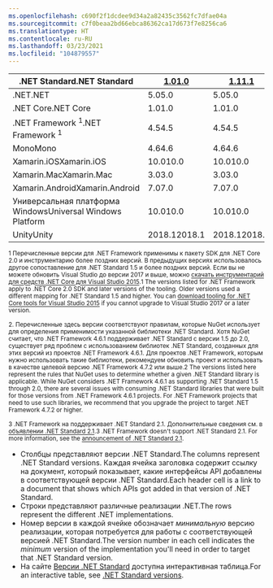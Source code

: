 ```yaml
---
ms.openlocfilehash: c690f2f1dcdee9d34a2a82435c3562fc7dfae04a
ms.sourcegitcommit: c7f0beaa2bd66ebca86362ca17d673f7e8256ca6
ms.translationtype: HT
ms.contentlocale: ru-RU
ms.lasthandoff: 03/23/2021
ms.locfileid: "104879557"
---
```

| <span data-ttu-id="400f5-101">.NET Standard</span><span class="sxs-lookup"><span data-stu-id="400f5-101">.NET Standard</span></span>              | <span data-ttu-id="400f5-102">[1.0]</span><span class="sxs-lookup"><span data-stu-id="400f5-102">[1.0]</span></span>  | <span data-ttu-id="400f5-103">[1.1]</span><span class="sxs-lookup"><span data-stu-id="400f5-103">[1.1]</span></span>  | <span data-ttu-id="400f5-104">[1.2]</span><span class="sxs-lookup"><span data-stu-id="400f5-104">[1.2]</span></span> | <span data-ttu-id="400f5-105">[1.3]</span><span class="sxs-lookup"><span data-stu-id="400f5-105">[1.3]</span></span> | <span data-ttu-id="400f5-106">[1.4]</span><span class="sxs-lookup"><span data-stu-id="400f5-106">[1.4]</span></span> | <span data-ttu-id="400f5-107">[1.5]</span><span class="sxs-lookup"><span data-stu-id="400f5-107">[1.5]</span></span>              | <span data-ttu-id="400f5-108">[1.6]</span><span class="sxs-lookup"><span data-stu-id="400f5-108">[1.6]</span></span>              | <span data-ttu-id="400f5-109">[2.0]</span><span class="sxs-lookup"><span data-stu-id="400f5-109">[2.0]</span></span>               | <span data-ttu-id="400f5-110">[2.1]</span><span class="sxs-lookup"><span data-stu-id="400f5-110">[2.1]</span></span> |
|----------------------------|--------|--------|-------|-------|-------|--------------------|--------------------|---------------------|---------------------
| <span data-ttu-id="400f5-111">.NET</span><span class="sxs-lookup"><span data-stu-id="400f5-111">.NET</span></span>                       | <span data-ttu-id="400f5-112">5.0</span><span class="sxs-lookup"><span data-stu-id="400f5-112">5.0</span></span>    | <span data-ttu-id="400f5-113">5.0</span><span class="sxs-lookup"><span data-stu-id="400f5-113">5.0</span></span>    | <span data-ttu-id="400f5-114">5.0</span><span class="sxs-lookup"><span data-stu-id="400f5-114">5.0</span></span>   | <span data-ttu-id="400f5-115">5.0</span><span class="sxs-lookup"><span data-stu-id="400f5-115">5.0</span></span>   | <span data-ttu-id="400f5-116">5.0</span><span class="sxs-lookup"><span data-stu-id="400f5-116">5.0</span></span>   | <span data-ttu-id="400f5-117">5.0</span><span class="sxs-lookup"><span data-stu-id="400f5-117">5.0</span></span>                | <span data-ttu-id="400f5-118">5.0</span><span class="sxs-lookup"><span data-stu-id="400f5-118">5.0</span></span>                | <span data-ttu-id="400f5-119">5.0</span><span class="sxs-lookup"><span data-stu-id="400f5-119">5.0</span></span>                 | <span data-ttu-id="400f5-120">5.0</span><span class="sxs-lookup"><span data-stu-id="400f5-120">5.0</span></span> |
| <span data-ttu-id="400f5-121">.NET Core</span><span class="sxs-lookup"><span data-stu-id="400f5-121">.NET Core</span></span>                  | <span data-ttu-id="400f5-122">1.0</span><span class="sxs-lookup"><span data-stu-id="400f5-122">1.0</span></span>    | <span data-ttu-id="400f5-123">1.0</span><span class="sxs-lookup"><span data-stu-id="400f5-123">1.0</span></span>    | <span data-ttu-id="400f5-124">1.0</span><span class="sxs-lookup"><span data-stu-id="400f5-124">1.0</span></span>   | <span data-ttu-id="400f5-125">1.0</span><span class="sxs-lookup"><span data-stu-id="400f5-125">1.0</span></span>   | <span data-ttu-id="400f5-126">1.0</span><span class="sxs-lookup"><span data-stu-id="400f5-126">1.0</span></span>   | <span data-ttu-id="400f5-127">1.0</span><span class="sxs-lookup"><span data-stu-id="400f5-127">1.0</span></span>                | <span data-ttu-id="400f5-128">1.0</span><span class="sxs-lookup"><span data-stu-id="400f5-128">1.0</span></span>                | <span data-ttu-id="400f5-129">2.0</span><span class="sxs-lookup"><span data-stu-id="400f5-129">2.0</span></span>                 | <span data-ttu-id="400f5-130">3.0</span><span class="sxs-lookup"><span data-stu-id="400f5-130">3.0</span></span> |
| <span data-ttu-id="400f5-131">.NET Framework <sup>1</sup></span><span class="sxs-lookup"><span data-stu-id="400f5-131">.NET Framework <sup>1</sup></span></span>| <span data-ttu-id="400f5-132">4.5</span><span class="sxs-lookup"><span data-stu-id="400f5-132">4.5</span></span>    | <span data-ttu-id="400f5-133">4.5</span><span class="sxs-lookup"><span data-stu-id="400f5-133">4.5</span></span>    | <span data-ttu-id="400f5-134">4.5.1</span><span class="sxs-lookup"><span data-stu-id="400f5-134">4.5.1</span></span> | <span data-ttu-id="400f5-135">4.6</span><span class="sxs-lookup"><span data-stu-id="400f5-135">4.6</span></span>   | <span data-ttu-id="400f5-136">4.6.1</span><span class="sxs-lookup"><span data-stu-id="400f5-136">4.6.1</span></span> | <span data-ttu-id="400f5-137">4.6.1<sup>2</sup></span><span class="sxs-lookup"><span data-stu-id="400f5-137">4.6.1 <sup>2</sup></span></span> | <span data-ttu-id="400f5-138">4.6.1<sup>2</sup></span><span class="sxs-lookup"><span data-stu-id="400f5-138">4.6.1 <sup>2</sup></span></span> | <span data-ttu-id="400f5-139">4.6.1<sup>2</sup></span><span class="sxs-lookup"><span data-stu-id="400f5-139">4.6.1 <sup>2</sup></span></span>  | <span data-ttu-id="400f5-140">N/A<sup>3</sup></span><span class="sxs-lookup"><span data-stu-id="400f5-140">N/A<sup>3</sup></span></span> |
| <span data-ttu-id="400f5-141">Mono</span><span class="sxs-lookup"><span data-stu-id="400f5-141">Mono</span></span>                       | <span data-ttu-id="400f5-142">4.6</span><span class="sxs-lookup"><span data-stu-id="400f5-142">4.6</span></span>    | <span data-ttu-id="400f5-143">4.6</span><span class="sxs-lookup"><span data-stu-id="400f5-143">4.6</span></span>    | <span data-ttu-id="400f5-144">4.6</span><span class="sxs-lookup"><span data-stu-id="400f5-144">4.6</span></span>   | <span data-ttu-id="400f5-145">4.6</span><span class="sxs-lookup"><span data-stu-id="400f5-145">4.6</span></span>   | <span data-ttu-id="400f5-146">4.6</span><span class="sxs-lookup"><span data-stu-id="400f5-146">4.6</span></span>   | <span data-ttu-id="400f5-147">4.6</span><span class="sxs-lookup"><span data-stu-id="400f5-147">4.6</span></span>                | <span data-ttu-id="400f5-148">4.6</span><span class="sxs-lookup"><span data-stu-id="400f5-148">4.6</span></span>                | <span data-ttu-id="400f5-149">5,4</span><span class="sxs-lookup"><span data-stu-id="400f5-149">5.4</span></span>                 | <span data-ttu-id="400f5-150">6.4</span><span class="sxs-lookup"><span data-stu-id="400f5-150">6.4</span></span> |
| <span data-ttu-id="400f5-151">Xamarin.iOS</span><span class="sxs-lookup"><span data-stu-id="400f5-151">Xamarin.iOS</span></span>                | <span data-ttu-id="400f5-152">10.0</span><span class="sxs-lookup"><span data-stu-id="400f5-152">10.0</span></span>   | <span data-ttu-id="400f5-153">10.0</span><span class="sxs-lookup"><span data-stu-id="400f5-153">10.0</span></span>   | <span data-ttu-id="400f5-154">10.0</span><span class="sxs-lookup"><span data-stu-id="400f5-154">10.0</span></span>  | <span data-ttu-id="400f5-155">10.0</span><span class="sxs-lookup"><span data-stu-id="400f5-155">10.0</span></span>  | <span data-ttu-id="400f5-156">10.0</span><span class="sxs-lookup"><span data-stu-id="400f5-156">10.0</span></span>  | <span data-ttu-id="400f5-157">10.0</span><span class="sxs-lookup"><span data-stu-id="400f5-157">10.0</span></span>               | <span data-ttu-id="400f5-158">10.0</span><span class="sxs-lookup"><span data-stu-id="400f5-158">10.0</span></span>               | <span data-ttu-id="400f5-159">10.14</span><span class="sxs-lookup"><span data-stu-id="400f5-159">10.14</span></span>               | <span data-ttu-id="400f5-160">12.16</span><span class="sxs-lookup"><span data-stu-id="400f5-160">12.16</span></span> |
| <span data-ttu-id="400f5-161">Xamarin.Mac</span><span class="sxs-lookup"><span data-stu-id="400f5-161">Xamarin.Mac</span></span>                | <span data-ttu-id="400f5-162">3.0</span><span class="sxs-lookup"><span data-stu-id="400f5-162">3.0</span></span>    | <span data-ttu-id="400f5-163">3.0</span><span class="sxs-lookup"><span data-stu-id="400f5-163">3.0</span></span>    | <span data-ttu-id="400f5-164">3.0</span><span class="sxs-lookup"><span data-stu-id="400f5-164">3.0</span></span>   | <span data-ttu-id="400f5-165">3.0</span><span class="sxs-lookup"><span data-stu-id="400f5-165">3.0</span></span>   | <span data-ttu-id="400f5-166">3.0</span><span class="sxs-lookup"><span data-stu-id="400f5-166">3.0</span></span>   | <span data-ttu-id="400f5-167">3.0</span><span class="sxs-lookup"><span data-stu-id="400f5-167">3.0</span></span>                | <span data-ttu-id="400f5-168">3.0</span><span class="sxs-lookup"><span data-stu-id="400f5-168">3.0</span></span>                | <span data-ttu-id="400f5-169">3.8</span><span class="sxs-lookup"><span data-stu-id="400f5-169">3.8</span></span>                 | <span data-ttu-id="400f5-170">5.16</span><span class="sxs-lookup"><span data-stu-id="400f5-170">5.16</span></span> |
| <span data-ttu-id="400f5-171">Xamarin.Android</span><span class="sxs-lookup"><span data-stu-id="400f5-171">Xamarin.Android</span></span>            | <span data-ttu-id="400f5-172">7.0</span><span class="sxs-lookup"><span data-stu-id="400f5-172">7.0</span></span>    | <span data-ttu-id="400f5-173">7.0</span><span class="sxs-lookup"><span data-stu-id="400f5-173">7.0</span></span>    | <span data-ttu-id="400f5-174">7.0</span><span class="sxs-lookup"><span data-stu-id="400f5-174">7.0</span></span>   | <span data-ttu-id="400f5-175">7.0</span><span class="sxs-lookup"><span data-stu-id="400f5-175">7.0</span></span>   | <span data-ttu-id="400f5-176">7.0</span><span class="sxs-lookup"><span data-stu-id="400f5-176">7.0</span></span>   | <span data-ttu-id="400f5-177">7.0</span><span class="sxs-lookup"><span data-stu-id="400f5-177">7.0</span></span>                | <span data-ttu-id="400f5-178">7.0</span><span class="sxs-lookup"><span data-stu-id="400f5-178">7.0</span></span>                | <span data-ttu-id="400f5-179">8.0</span><span class="sxs-lookup"><span data-stu-id="400f5-179">8.0</span></span>                 | <span data-ttu-id="400f5-180">10.0</span><span class="sxs-lookup"><span data-stu-id="400f5-180">10.0</span></span> |
| <span data-ttu-id="400f5-181">Универсальная платформа Windows</span><span class="sxs-lookup"><span data-stu-id="400f5-181">Universal Windows Platform</span></span> | <span data-ttu-id="400f5-182">10.0</span><span class="sxs-lookup"><span data-stu-id="400f5-182">10.0</span></span>   | <span data-ttu-id="400f5-183">10.0</span><span class="sxs-lookup"><span data-stu-id="400f5-183">10.0</span></span>   | <span data-ttu-id="400f5-184">10.0</span><span class="sxs-lookup"><span data-stu-id="400f5-184">10.0</span></span>  | <span data-ttu-id="400f5-185">10.0</span><span class="sxs-lookup"><span data-stu-id="400f5-185">10.0</span></span>  | <span data-ttu-id="400f5-186">10.0</span><span class="sxs-lookup"><span data-stu-id="400f5-186">10.0</span></span>  | <span data-ttu-id="400f5-187">10.0.16299</span><span class="sxs-lookup"><span data-stu-id="400f5-187">10.0.16299</span></span>         | <span data-ttu-id="400f5-188">10.0.16299</span><span class="sxs-lookup"><span data-stu-id="400f5-188">10.0.16299</span></span>         | <span data-ttu-id="400f5-189">10.0.16299</span><span class="sxs-lookup"><span data-stu-id="400f5-189">10.0.16299</span></span>          | <span data-ttu-id="400f5-190">TBD</span><span class="sxs-lookup"><span data-stu-id="400f5-190">TBD</span></span> |
| <span data-ttu-id="400f5-191">Unity</span><span class="sxs-lookup"><span data-stu-id="400f5-191">Unity</span></span>                      | <span data-ttu-id="400f5-192">2018.1</span><span class="sxs-lookup"><span data-stu-id="400f5-192">2018.1</span></span> | <span data-ttu-id="400f5-193">2018.1</span><span class="sxs-lookup"><span data-stu-id="400f5-193">2018.1</span></span> | <span data-ttu-id="400f5-194">2018.1</span><span class="sxs-lookup"><span data-stu-id="400f5-194">2018.1</span></span>| <span data-ttu-id="400f5-195">2018.1</span><span class="sxs-lookup"><span data-stu-id="400f5-195">2018.1</span></span>| <span data-ttu-id="400f5-196">2018.1</span><span class="sxs-lookup"><span data-stu-id="400f5-196">2018.1</span></span>| <span data-ttu-id="400f5-197">2018.1</span><span class="sxs-lookup"><span data-stu-id="400f5-197">2018.1</span></span>             |  <span data-ttu-id="400f5-198">2018.1</span><span class="sxs-lookup"><span data-stu-id="400f5-198">2018.1</span></span>            | <span data-ttu-id="400f5-199">2018.1</span><span class="sxs-lookup"><span data-stu-id="400f5-199">2018.1</span></span>              | <span data-ttu-id="400f5-200">TBD</span><span class="sxs-lookup"><span data-stu-id="400f5-200">TBD</span></span> |

<span data-ttu-id="400f5-201"><sup>1 Перечисленные версии для .NET Framework применимы к пакету SDK для .NET Core 2.0 и инструментарию более поздних версий. В предыдущих версиях использовалось другое сопоставление для .NET Standard 1.5 и более поздних версий. Если вы не можете обновить Visual Studio до версии 2017 и выше, можно [скачать инструментарий для средств .NET Core для Visual Studio 2015](https://github.com/dotnet/core/blob/main/release-notes/download-archive.md).</sup></span><span class="sxs-lookup"><span data-stu-id="400f5-201"><sup>1 The versions listed for .NET Framework apply to .NET Core 2.0 SDK and later versions of the tooling. Older versions used a different mapping for .NET Standard 1.5 and higher. You can [download tooling for .NET Core tools for Visual Studio 2015](https://github.com/dotnet/core/blob/main/release-notes/download-archive.md) if you cannot upgrade to Visual Studio 2017 or a later version.</sup></span></span>

<span data-ttu-id="400f5-202"><sup>2. Перечисленные здесь версии соответствуют правилам, которые NuGet использует для определения применимости указанной библиотеки .NET Standard. Хотя NuGet считает, что .NET Framework 4.6.1 поддерживает .NET Standard с версии 1.5 до 2.0, существует ряд проблем с использованием библиотек .NET Standard, созданных для этих версий из проектов .NET Framework 4.6.1. Для проектов .NET Framework, которым нужно использовать такие библиотеки, рекомендуем обновить проект и использовать в качестве целевой версию .NET Framework 4.7.2 или выше.</sup></span><span class="sxs-lookup"><span data-stu-id="400f5-202"><sup>2 The versions listed here represent the rules that NuGet uses to determine whether a given .NET Standard library is applicable. While NuGet considers .NET Framework 4.6.1 as supporting .NET Standard 1.5 through 2.0, there are several issues with consuming .NET Standard libraries that were built for those versions from .NET Framework 4.6.1 projects. For .NET Framework projects that need to use such libraries, we recommend that you upgrade the project to target .NET Framework 4.7.2 or higher.</sup></span></span>

<span data-ttu-id="400f5-203"><sup>3 .NET Framework на поддерживает .NET Standard 2.1. Дополнительные сведения см. в [объявлении .NET Standard 2.1](https://devblogs.microsoft.com/dotnet/announcing-net-standard-2-1/).</sup></span><span class="sxs-lookup"><span data-stu-id="400f5-203"><sup>3 .NET Framework doesn't support .NET Standard 2.1. For more information, see the [announcement of .NET Standard 2.1](https://devblogs.microsoft.com/dotnet/announcing-net-standard-2-1/).</sup></span></span>

- <span data-ttu-id="400f5-204">Столбцы представляют версии .NET Standard.</span><span class="sxs-lookup"><span data-stu-id="400f5-204">The columns represent .NET Standard versions.</span></span> <span data-ttu-id="400f5-205">Каждая ячейка заголовка содержит ссылку на документ, который показывает, какие интерфейсы API добавлены в соответствующей версии .NET Standard.</span><span class="sxs-lookup"><span data-stu-id="400f5-205">Each header cell is a link to a document that shows which APIs got added in that version of .NET Standard.</span></span>
- <span data-ttu-id="400f5-206">Строки представляют различные реализации .NET.</span><span class="sxs-lookup"><span data-stu-id="400f5-206">The rows represent the different .NET implementations.</span></span>
- <span data-ttu-id="400f5-207">Номер версии в каждой ячейке обозначает *минимальную* версию реализации, которая потребуется для работы с соответствующей версией .NET Standard.</span><span class="sxs-lookup"><span data-stu-id="400f5-207">The version number in each cell indicates the *minimum* version of the implementation you'll need in order to target that .NET Standard version.</span></span>
- <span data-ttu-id="400f5-208">На сайте [Версии .NET Standard](https://dotnet.microsoft.com/platform/dotnet-standard#versions) доступна интерактивная таблица.</span><span class="sxs-lookup"><span data-stu-id="400f5-208">For an interactive table, see [.NET Standard versions](https://dotnet.microsoft.com/platform/dotnet-standard#versions).</span></span>

[1.0]: https://github.com/dotnet/standard/blob/master/docs/versions/netstandard1.0.md
[1.1]: https://github.com/dotnet/standard/blob/master/docs/versions/netstandard1.1.md
[1.2]: https://github.com/dotnet/standard/blob/master/docs/versions/netstandard1.2.md
[1.3]: https://github.com/dotnet/standard/blob/master/docs/versions/netstandard1.3.md
[1.4]: https://github.com/dotnet/standard/blob/master/docs/versions/netstandard1.4.md
[1.5]: https://github.com/dotnet/standard/blob/master/docs/versions/netstandard1.5.md
[1.6]: https://github.com/dotnet/standard/blob/master/docs/versions/netstandard1.6.md
[2.0]: https://github.com/dotnet/standard/blob/master/docs/versions/netstandard2.0.md
[2.1]: https://github.com/dotnet/standard/blob/master/docs/versions/netstandard2.1.md
